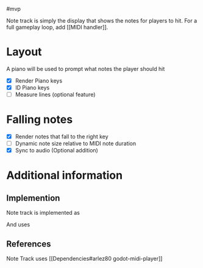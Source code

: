 #mvp

Note track is simply the display that shows the notes for players to hit. For a full gameplay loop, add [[MIDI handler]].
# Layout
A piano will be used to prompt what notes the player should hit
- [x] Render Piano keys
- [x] ID Piano keys
- [ ] Measure lines (optional feature)
# Falling notes
- [x] Render notes that fall to the right key
- [ ] Dynamic note size relative to MIDI note duration
- [x] Sync to audio (Optional addition)
# Additional information
## Implemention
Note track is implemented as

And uses
## References
Note Track uses [[Dependencies#arlez80 godot-midi-player]]